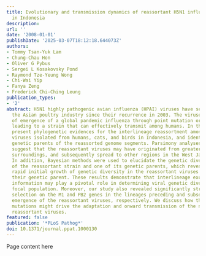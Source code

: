 ```yaml
---
title: Evolutionary and transmission dynamics of reassortant H5N1 influenza virus
  in Indonesia
description:
url: ''
date: '2008-01-01'
publishDate: '2025-03-07T18:12:18.644073Z'
authors:
- Tommy Tsan-Yuk Lam
- Chung-Chau Hon
- Oliver G Pybus
- Sergei L Kosakovsky Pond
- Raymond Tze-Yeung Wong
- Chi-Wai Yip
- Fanya Zeng
- Frederick Chi-Ching Leung
publication_types:
- '2'
abstract: H5N1 highly pathogenic avian influenza (HPAI) viruses have seriously affected
  the Asian poultry industry since their recurrence in 2003. The viruses pose a threat
  of emergence of a global pandemic influenza through point mutation or reassortment
  leading to a strain that can effectively transmit among humans. In this study, we
  present phylogenetic evidences for the interlineage reassortment among H5N1 HPAI
  viruses isolated from humans, cats, and birds in Indonesia, and identify the potential
  genetic parents of the reassorted genome segments. Parsimony analyses of viral phylogeography
  suggest that the reassortant viruses may have originated from greater Jakarta and
  surroundings, and subsequently spread to other regions in the West Java province.
  In addition, Bayesian methods were used to elucidate the genetic diversity dynamics
  of the reassortant strain and one of its genetic parents, which revealed a more
  rapid initial growth of genetic diversity in the reassortant viruses relative to
  their genetic parent. These results demonstrate that interlineage exchange of genetic
  information may play a pivotal role in determining viral genetic diversity in a
  focal population. Moreover, our study also revealed significantly stronger diversifying
  selection on the M1 and PB2 genes in the lineages preceding and subsequent to the
  emergence of the reassortant viruses, respectively. We discuss how the corresponding
  mutations might drive the adaptation and onward transmission of the newly formed
  reassortant viruses.
featured: false
publication: '*PLoS Pathog*'
doi: 10.1371/journal.ppat.1000130
---
```


Page content here